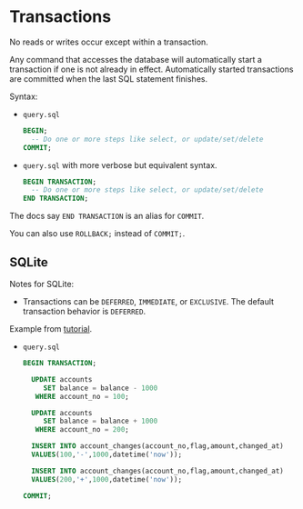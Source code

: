 # Transactions

No reads or writes occur except within a transaction. 

Any command that accesses the database will automatically start a transaction if one is not already in effect. Automatically started transactions are committed when the last SQL statement finishes.

Syntax:

- `query.sql`
    ```sql
    BEGIN;
      -- Do one or more steps like select, or update/set/delete
    COMMIT;
    ```
- `query.sql` with more verbose but equivalent syntax.
    ```sql
    BEGIN TRANSACTION;
      -- Do one or more steps like select, or update/set/delete
    END TRANSACTION;
    ```
    
The docs say `END TRANSACTION` is an alias for `COMMIT`.

You can also use `ROLLBACK;` instead of `COMMIT;`.


## SQLite

Notes for SQLite:

- Transactions can be `DEFERRED`, `IMMEDIATE`, or `EXCLUSIVE`. The default transaction behavior is `DEFERRED`.

Example from [tutorial](https://www.sqlitetutorial.net/sqlite-transaction/).

- `query.sql`
    ```sql
    BEGIN TRANSACTION;

      UPDATE accounts
         SET balance = balance - 1000
       WHERE account_no = 100;

      UPDATE accounts
         SET balance = balance + 1000
       WHERE account_no = 200;

      INSERT INTO account_changes(account_no,flag,amount,changed_at) 
      VALUES(100,'-',1000,datetime('now'));

      INSERT INTO account_changes(account_no,flag,amount,changed_at) 
      VALUES(200,'+',1000,datetime('now'));

    COMMIT;
    ```
